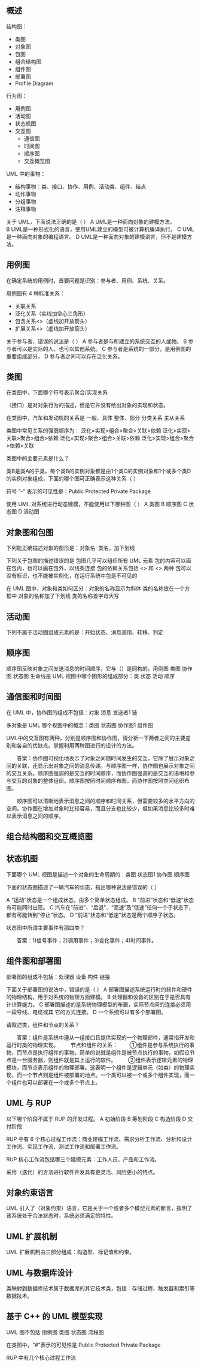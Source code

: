 ## 概述

结构图：

- 类图
- 对象图
- 包图
- 组合结构图
- 组件图
- 部署图
- Profile Diagram

行为图：

- 用例图
- 活动图
- 状态机图
- 交互图
  - 通信图
  - 时间图
  - 顺序图
  - 交互概览图

UML 中的事物：

- 结构事物：类、接口、协作、用例、活动类、组件、结点
- 动作事物
- 分组事物
- 注释事物

关于 UML，下面说法正确的是（  ）
A  UML是一种面向对象的建模方法。    
B  UML是一种形式化的语言，使用UML建立的模型可被计算机编译执行。
C  UML是一种面向对象的编程语言。
D  UML是一种面向对象的建模语言，但不是建模方法。

## 用例图

在确定系统的用例时，首要问题是识别：参与者、用例、系统、关系。

用例图有 4 种标准关系：

- 关联关系
- 泛化关系（实线加空心三角形）
- 包含关系<<include>>（虚线加开放箭头）
- 扩展关系<<exclude>>（虚线加开放箭头）

关于参与者，错误的说法是（  ）
A  参与者是与所建立的系统交互的人或物。
B  参与者可以是实际的人，也可以其他系统。
C  参与者是系统的一部分，是用例图的重要组成部分。
D  参与者之间可以存在泛化关系。

## 类图

在类图中，下面哪个符号表示聚合/实现关系

（接口）是对对象行为的描述，但是它并没有给出对象的实现和状态。

在类图中，汽车和发动机的关系是
一般、具体
整体、部分
分类关系
主从关系

类图中常见关系的强弱顺序为：
泛化=实现>组合>聚合>关联>依赖
泛化>实现>关联>聚合>组合>依赖
泛化=实现>聚合>组合>关联>依赖
泛化>实现>组合>聚合>依赖>关联

类图中的主要元素是什么？

类B是类A的子类，每个类B的实例对象都是由1个类C的实例对象和1个或多个类D的实例对象组成，下面的哪个图可正确表示这种关系（  ）

符号 “-” 表示的可见性是：Public Protected Private Package

使用 UML 对系统进行动态建模，不能使用以下哪种图（  ）
A  类图    B  顺序图    C  状态图    D  活动图

## 对象图和包图

下列能正确描述对象的图形是：对象名: 类名，加下划线

下列关于包图的描述错误的是
包图几乎可以组织所有 UML 元素
包的内容可以画在包内，也可以画在包外，以线条连接
包的依赖关系包括 <<use>> 和 <<import>> 两种
包可以没有标识，也不能被实例化，在运行系统中包是不可见的

在 UML 图中，对象和类如何区分：对象的名称显示为斜体 类的名称放在一个方框中 对象的名称加了下划线 类的名称首字母大写

## 活动图

下列不属于活动图组成元素的是：开始状态、消息调用、转移、判定

## 顺序图

顺序图反映对象之间发送消息的时间顺序，它与（）是同构的。用例图 类图 协作图 状态图
生命线是 UML 视图中哪个图形的组成部分：类 状态 活动 顺序


## 通信图和时间图

在 UML 中，协作图的组成不包括：对象 消息 发送者1 链

多对象是 UML 哪个视图中的概念：类图 状态图 协作图1 组件图

UML中的交互图有两种，分别是顺序图和协作图，请分析一下两者之间的主要差别和各自的优缺点。掌握利用两种图进行的设计的方法。

　　答案：协作图可视化地表示了对象之间随时间发生的交互，它除了展示对象之间的关联，还显示出对象之间的消息传递。与顺序图一样，协作图也展示对象之间的交互关系。顺序图强调的是交互的时间顺序，而协作图强调的是交互的语境和参与交互的对象的整体组织。顺序图按照时间顺序布图，而协作图按照空间组织布图。

　　顺序图可以清晰地表示消息之间的顺序和时间关系，但需要较多的水平方向的空间。协作图在增加对象时比较容易，而且分支也比较少，但如果消息比较多时难以表示消息之间的顺序。

## 组合结构图和交互概览图

## 状态机图

下面哪个 UML 视图是描述一个对象的生命周期的：类图 状态图1 协作图 顺序图

下面的状态图描述了一辆汽车的状态，指出哪种说法是错误的（  ）

A  “运动”状态是一个组成状态，由多个简单状态组成。
B  “前进”状态和“低速”状态有可能同时出现。
C  汽车在“前进”、“后退”、“高速”及“低速”任何一个子状态下，都有可能转到“停止”状态。
D  “前进”状态和“低速”状态是两个顺序子状态。

状态图中所谓主要事件有那四类？

　　答案：1)信号事件；2)调用事件；3)变化事件；4)时间事件。

## 组件图和部署图

部署图的组成不包括：处理器 设备 构件 链接

下面关于部署图的说法中，错误的是（  ）
A  部署图描述系统运行时的软件和硬件的物理结构，用于对系统的物理方面建模。
B  处理器和设备的区别在于是否具有计计算能力。
C  部署图描述的是系统物理模型的布置，实际节点间的连接必须用一段导线、电缆或其    它的方式连接。
D  一个系统可以有多个部署图。

请叙述类，组件和节点的关系？

　　答案：组件是系统中遵从一组接口且提供实现的一个物理部件，通常指开发和运行时类的物理实现。
　　节点和组件的关系： 
　　①组件是参与系统执行的事物，而节点是执行组件的事物。简单的说就是组件是被节点执行的事物，如假设节点是一台服务器，则组件就是其上运行的软件。
　　②组件表示逻辑元素的物理模块，而节点表示组件的物理部署。这表明一个组件是逻辑单元（如类）的物理实现，而一个节点则是组件被部署的地点。一个类可以被一个或多个组件实现，而一个组件也可以部署在一个或多个节点上。

## UML 与 RUP

以下哪个阶段不属于 RUP 的开发过程。
A  初始阶段    B 筹划阶段	C  构造阶段    D  交付阶段

RUP 中有 6 个核心过程工作流：商业建模工作流、需求分析工作流、分析和设计工作流、实现工作流、测试工作流和部署工作流。

RUP 核心工作流包括哪三个建模元素：工作人员、产品和工作流。

采用（迭代）的方法进行软件开发具有更灵活、风险更小的特点。

## 对象约束语言

UML 引入了（对象约束）语言，它是关于一个或者多个模型元素的断言，指明了该系统处于合法状态时，系统必须满足的特性。

## UML 扩展机制

UML 扩展机制由三部分组成：构造型、标记值和约束。

## UML 与数据库设计

类映射到数据库技术属于数据库的其它技术类，包括：存储过程、触发器和索引等数据技术。

## 基于 C++ 的 UML 模型实现

UML 图不包括
用例图 类图 状态图 流程图

在类图中，“#”表示的可见性是
Public Protected Private Package

RUP 中有几个核心过程工作流